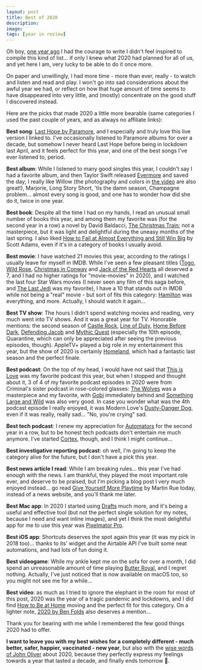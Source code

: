 ```yaml
---
layout: post
title: Best of 2020
description:
image:
tags: [year in review]
---
```

Oh boy, [one year ago](https://cdf1982.com/2019/12/31/best_of_2019.html) I had the courage to write I didn't feel inspired to compile this kind of list... if only I knew what 2020 had planned for all of us, and yet here I am, very lucky to be able to do it once more.

On paper and unwillingly, I had more time - more than ever, really - to watch and listen and read and play. I won't go into sad considerations about the awful year we had, or reflect on how that huge amount of time seems to have disappeared into very little, and (mostly) concentrate on the good stuff I discovered instead.

Here are the picks that made 2020 a little more bearable (same categories I used the past couple of years, and as always no affiliate links):

**Best song**: [Last Hope by Paramore](https://www.youtube.com/watch?v=XoYu7K6Ywkg), and I especially and truly love this live version I linked to. I've occasionally listened to Paramore albums for over a decade, but somehow I never heard Last Hope before being in lockdown last April, and it feels perfect for this year, and one of the best songs I've ever listened to, period.

**Best album**: While I listened to many good singles this year, I couldn't say I had a favorite album, and then Taylor Swift released [Evermore](https://music.apple.com/it/album/evermore/1544268281) and saved the day; I really like Willow (the photography and colors in [the video](https://www.youtube.com/watch?v=RsEZmictANA) are also great!), Marjorie, Long Story Short, 'tis the damn season, Champagne problem... almost every song is good, and one has to wonder how did she do it, twice in one year.

**Best book**: Despite all the time I had on my hands, I read an unusual small number of books this year, and among them my favorite was (for the second year in a row) a novel by David Baldacci, [The Christmas Train](https://www.goodreads.com/book/show/126185.The_Christmas_Train); not a masterpiece, but it was light and delightful during the uneasy months of the last spring. I also liked [How to Fail at Almost Everything and Still Win Big](https://www.goodreads.com/book/show/17859574-how-to-fail-at-almost-everything-and-still-win-big) by Scott Adams, even if it's in a category of books I usually avoid.

**Best movie**: I have watched 21 movies this year, according to the ratings I usually leave for myself in IMDB. While I've seen a few pleasant titles ([Togo](https://www.imdb.com/title/tt5116302/), [Wild Rose](https://www.imdb.com/title/tt5117428/?ref_=rt_li_tt), [Christmas in Conway](https://www.imdb.com/title/tt3072182/?ref_=rt_li_tt) and [Jack of the Red Hearts](https://www.imdb.com/title/tt3833520/?ref_=rt_li_tt) all deserved a 7, and I had no higher ratings for "movie-movies" in 2020), and I watched the last four Star Wars movies (I never seen any film of this saga before, and [The Last Jedi](https://www.imdb.com/title/tt2527336/?ref_=rt_li_tt) was my favorite), I have a 10 that stands out in IMDB while not being a "real" movie - but sort of fits this category: [Hamilton](https://www.imdb.com/title/tt8503618/?ref_=rt_li_tt) was everything, and more. Actually, I should watch it again...

**Best TV show**: The hours I didn't spend watching movies and reading, very much went into TV shows. And it was a great year for TV. Honorable mentions: the second season of [Castle Rock](https://www.imdb.com/title/tt6548228/?ref_=rt_li_tt), [Line of Duty](https://www.imdb.com/title/tt2303687/?ref_=rt_li_tt), [Home Before Dark](https://www.imdb.com/title/tt6053512/?ref_=rt_li_tt), [Defending Jacob](https://www.imdb.com/title/tt2304589/?ref_=rt_li_tt) and [Mythic Quest](https://www.imdb.com/title/tt8879940/?ref_=rt_li_tt) (especially the 10th episode, Quarantine, which can only be appreciated after seeing the previous episodes, though). AppleTV+ played a big role in my entertainment this year, but the show of 2020 is certainly [Homeland](https://www.imdb.com/title/tt7126670/?ref_=rt_li_tt), which had a fantastic last season and the perfect finale.

**Best podcast**: On the top of my head, I would have not said that [This is Love](https://thisislovepodcast.com) was my favorite podcast this year, but when I stopped and thought about it, 3 of 4 of my favorite podcast episodes in 2020 were from Criminal's sister podcast in rose-colored glasses: [The Wolves](https://overcast.fm/+Ll7tTmN0Q) was a masterpiece and my favorite, with [Gobi](https://overcast.fm/+Ll7s8tH3A) immediately behind and [Something Large and Wild](https://thisislovepodcast.com/something-large-and-wild-2) was also very good. In case you wonder what was the 4th podcast episode I really enjoyed, it was Modern Love's [Dusty-Danger Dog](https://overcast.fm/+dvmPoeEv4), even if it was really, really sad... "No, you're crying" sad.

**Best tech podcast**: I renew my appreciation for [Automators](https://www.relay.fm/automators) for the second year in a row, but to be honest tech podcasts don't entertain me much anymore. I've started [Cortex](https://www.relay.fm/cortex), though, and I think I might continue...

**Best investigative reporting podcast**: oh well, I'm going to keep the category alive for the future, but I don't have a pick this year.

**Best news article I read**: While I am breaking rules... this year I've had enough with the news. I am thankful, they played the most important role ever, and deserve to be praised, but I'm picking a blog post I very much enjoyed instead... go read [Give Yourself More Playtime](https://martinrue.com/give-yourself-more-playtime/) by Martin Rue today, instead of a news website, and you'll thank me later.

**Best Mac app**: In 2020 I started using [Drafts](https://getdrafts.com) much more, and it's being a useful and effective tool (but not the perfect single solution for my notes, because I need and want inline images), and yet I think the most delightful app for me to use this year was [Pixelmator Pro](https://www.pixelmator.com/pro/).

**Best iOS app**: Shortcuts deserves the spot again this year (it was my pick in 2018 too)... thanks to its' widget and the Airtable API I've built some neat automations, and had lots of fun doing it.

**Best videogame**: While my ankle kept me on the sofa for over a month, I did spend an unreasonable amount of time playing [Butter Royal](https://apps.apple.com/us/app/butter-royale/id1464623715), and I regret nothing. Actually, I've just noticed that is now available on macOS too, so you might not see me for a while...

**Best video**: as much as I tried to ignore the elephant in the room for most of this post, 2020 was the year of a tragic pandemic and lockdowns, and I did find [How to Be at Home](https://youtu.be/OT40Rmjwd-Q) moving and the perfect fit for this category. On a lighter note, [2020 by Ben Folds](https://www.youtube.com/watch?v=4znKUAMFY9A) also deserves a mention...

Thank you for bearing with me while I remembered the few good things 2020 had to offer.

**I want to leave you with my best wishes for a completely different - much better, safer, happier, vaccinated - new year**, but also with the [wise words of John Oliver](https://www.youtube.com/watch?v=3t9FZ7uHIns) about 2020, because they perfectly express my feelings towards a year that lasted a decade, and finally ends tomorrow 🍾.